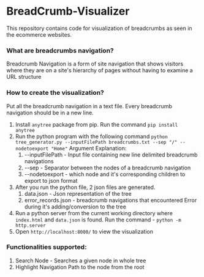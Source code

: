 # BreadCrumb-Visualizer

This repository contains code for visualization of breadcrumbs as seen in the ecommerce websites.

### What are breadcrumbs navigation?
Breadcrumb Navigation is a form of site navigation that shows visitors where they are on a site's hierarchy of pages without having to examine a URL structure


### How to create the visualization?
Put all the breadcrumb navigation in a text file. Every breadcrumb navigation should be in a new line. 

1. Install `anytree` package from pip. Run the command 
   `pip install anytree`
2. Run the python program with the following command
  `python tree_generator.py --inputFilePath breadcrumbs.txt --sep "/" --nodetoexport "Home"` 
   Argument Explanation:
   1. --inputFilePath - Input file containing new line delimited breadcrumb navigations
   2. --sep - Separator between the nodes of a breadcrumb navigation
   3. --nodetoexport - which node and it's corresponding children to export to json format
3. After you run the python file, 2 json files are generated.
   1. data.json - Json representation of the tree
   2. error_records.json - breadcrumb navigations that encountered Error during it's adding/conversion to the tree
4. Run a python server from the current working directory where `index.html` and `data.json` is found. 
   Run the command - `python -m http.server`
5. Open `http://localhost:8000/` to view the visualization


### Functionalities supported:
1. Search Node - Searches a given node in whole tree
2. Highlight Navigation Path to the node from the root
